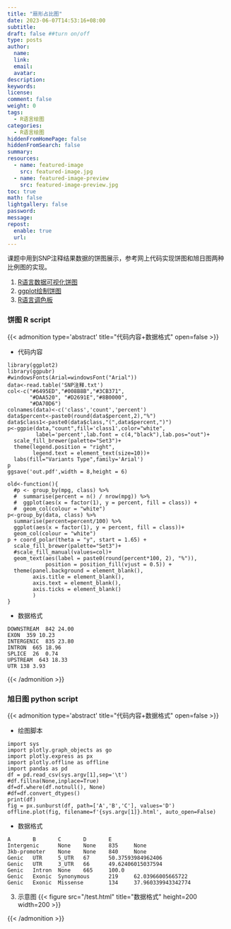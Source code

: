 ```yaml
---
title: "扇形占比图"
date: 2023-06-07T14:53:16+08:00
subtitle:
draft: false ##turn on/off 
type: posts
author:
  name:
  link:
  email:
  avatar:
description:
keywords:
license:
comment: false
weight: 0
tags:
  - R语言绘图
categories:
  - R语言绘图
hiddenFromHomePage: false
hiddenFromSearch: false
summary:
resources:
  - name: featured-image
    src: featured-image.jpg
  - name: featured-image-preview
    src: featured-image-preview.jpg
toc: true
math: false
lightgallery: false
password:
message:
repost:
  enable: true
  url:
---
```


课题中用到SNP注释结果数据的饼图展示，参考网上代码实现饼图和旭日图两种比例图的实现。  
1. [R语言数据可视化饼图](https://zhuanlan.zhihu.com/p/80415566)
2. [ggplot绘制饼图](https://zhuanlan.zhihu.com/p/25234546)
3. [R语言调色板](https://zhuanlan.zhihu.com/p/546088806)
### 饼图 R script
{{< admonition type='abstract' title="代码内容+数据格式" open=false >}}
- 代码内容
```
library(ggplot2)
library(ggpubr)
#windowsFonts(Arial=windowsFont("Arial"))
data<-read.table('SNP注释.txt')
col<-c("#6495ED","#008B8B","#3CB371", 
       "#DAA520", "#D2691E","#8B0000", 
       "#DA70D6")
colnames(data)<-c('class','count','percent')
data$percent<-paste0(round(data$percent,2),"%")
data$class1<-paste0(data$class,"(",data$percent,")")
p<-ggpie(data,"count",fill='class1',color="white",
         label='percent',lab.font = c(4,"black"),lab.pos="out")+
  scale_fill_brewer(palette="Set3")+ 
  theme(legend.position = "right",
        legend.text = element_text(size=10))+
  labs(fill="Variants Type",family='Arial')
p
ggsave('out.pdf',width = 8,height = 6)

old<-function(){
  #p <- group_by(mpg, class) %>%
  #  summarise(percent = n() / nrow(mpg)) %>%
  #  ggplot(aes(x = factor(1), y = percent, fill = class)) +
  #  geom_col(colour = "white")
p<-group_by(data, class) %>%
  summarise(percent=percent/100) %>%
  ggplot(aes(x = factor(1), y = percent, fill = class))+
  geom_col(colour = "white")
p + coord_polar(theta = "y", start = 1.65) +
  scale_fill_brewer(palette="Set3")+
  #scale_fill_manual(values=col)+
  geom_text(aes(label = paste0(round(percent*100, 2), "%")), 
            position = position_fill(vjust = 0.5)) +
  theme(panel.background = element_blank(),
        axis.title = element_blank(),
        axis.text = element_blank(),
        axis.ticks = element_blank()
        )
}
```
- 数据格式
```
DOWNSTREAM  842 24.00 
EXON  359 10.23 
INTERGENIC  835 23.80
INTRON  665 18.96
SPLICE  26  0.74
UPSTREAM  643 18.33
UTR 138 3.93
```
{{< /admonition >}}
### 旭日图 python script
{{< admonition type='abstract' title="代码内容+数据格式" open=false >}}
- 绘图脚本
```
import sys 
import plotly.graph_objects as go
import plotly.express as px
import plotly.offline as offline
import pandas as pd
df = pd.read_csv(sys.argv[1],sep='\t')
#df.fillna(None,inplace=True)
df=df.where(df.notnull(), None)
#df=df.convert_dtypes()
print(df)
fig = px.sunburst(df, path=['A','B','C'], values='D')
offline.plot(fig, filename=f'{sys.argv[1]}.html', auto_open=False)
```
- 数据格式
```
A       B       C       D       E
Intergenic      None    None    835     None
3kb-promoter    None    None    840     None
Genic   UTR     5_UTR   67      50.37593984962406
Genic   UTR     3_UTR   66      49.62406015037594
Genic   Intron  None    665     100.0
Genic   Exonic  Synonymous      219     62.03966005665722
Genic   Exonic  Missense        134     37.960339943342774
```
3. 示意图
{{< figure src="/test.html" title="数据格式" height=200 width=200 >}}

{{< /admonition >}}